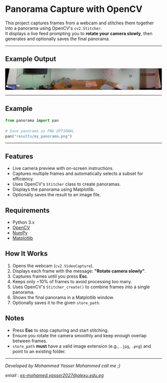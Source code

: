 # Panorama Capture with OpenCV

This project captures frames from a webcam and stitches them together into a panorama using OpenCV's `cv2.Stitcher`.  
It displays a live feed prompting you to **rotate your camera slowly**, then generates and optionally saves the final panorama.

---

## Example Output
 ![EXAMPLE](exmpl.png)
 
---

## Example
```python
from panorama import pan

# Save panorama as PNG OPTIONAL
pan("results/my_panorama.png")
```

---

## Features
- Live camera preview with on-screen instructions.
- Captures multiple frames and automatically selects a subset for efficiency.
- Uses OpenCV's `Stitcher` class to create panoramas.
- Displays the panorama using Matplotlib.
- Optionally saves the result to an image file.

## Requirements
- Python 3.x
- [OpenCV](https://pypi.org/project/opencv-python/)
- [NumPy](https://pypi.org/project/numpy/)
- [Matplotlib](https://pypi.org/project/matplotlib/)

## How It Works
1. Opens the webcam (`cv2.VideoCapture`).
2. Displays each frame with the message: **"Rotate camera slowly"**.
3. Captures frames until you press **Esc**.
4. Keeps only ~10% of frames to avoid processing too many.
5. Uses OpenCV's `Stitcher_create()` to combine frames into a single panorama.
6. Shows the final panorama in a Matplotlib window.
7. Optionally saves it to the given `store_path`.

## Notes
- Press **Esc** to stop capturing and start stitching.
- Ensure you rotate the camera smoothly and keep enough overlap between frames.
- `store_path` **must** have a valid image extension (e.g., `.jpg`, `.png`) and point to an existing folder.
---

*Developed by Mohammed Yasser Mohammed* 
*call me ;)*


*email : es-mohamed.yasser2027@alexu.edu.eg* 

